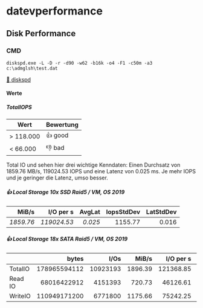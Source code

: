 # datevperformance

## Disk Performance

### CMD

```Shell
diskspd.exe -L -D -r -d90 -w62 -b16k -o4 -F1 -c50m -a3 c:\admglsh\test.dat
```
[:floppy_disk: diskspd](https://github.com/microsoft/diskspd)

#### Werte 
##### TotalIOPS

| Wert     | Bewertung |
|----------|-----------|
|> 118.000 |:+1: good  |
|< 66.000  |:-1: bad   |

Total IO und sehen hier drei wichtige Kenndaten: 
Einen Durchsatz von 1859.76 MB/s, 
119024.53 IOPS und eine 
Latenz von 0.025 ms. 
Je mehr IOPS und je geringer die Latenz, umso besser.


##### :+1: Local Storage 10x SSD Raid5 / VM, OS 2019

|    MiB/s   |  I/O per s |  AvgLat  | IopsStdDev | LatStdDev |
|-----------:|-----------:|---------:|-----------:|----------:|
|  *1859.76* |*119024.53* |  *0.025* |    1155.77 |     0.016 |


##### :+1: Local Storage 18x SATA Raid5 / VM, OS 2019
|       |       bytes     |   I/Os     |    MiB/s   |  I/O per s |  AvgLat  | IopsStdDev | LatStdDev |
|-------|----------------:|-----------:|-----------:|-----------:|---------:|-----------:|----------:|
|TotalIO|    178965594112 |   10923193 |    1896.39 |  121368.85 |    0.025 |    8934.49 |     0.040 |
|Read IO|     68016422912 |    4151393 |     720.73 |   46126.61 |    0.024 |    3394.23 |     0.038 |
|WriteIO|    110949171200 |    6771800 |    1175.66 |   75242.25 |    0.025 |    5545.92 |     0.041 |

